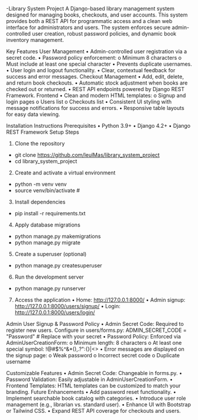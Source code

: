 -Library System Project
A Django-based library management system designed for managing books, checkouts, and user accounts. This system provides both a REST API for programmatic access and a clean web interface for administrators and users.
The system enforces secure admin-controlled user creation, robust password policies, and dynamic book inventory management.
  
  Key Features
User Management
•    Admin-controlled user registration via a secret code.
•    Password policy enforcement:
o    Minimum 8 characters
o    Must include at least one special character
•    Prevents duplicate usernames.
•    User login and logout functionality.
•    Clear, contextual feedback for success and error messages.
Checkout Management
•    Add, edit, delete, and return book checkouts.
•    Automatic stock adjustment when books are checked out or returned.
•    REST API endpoints powered by Django REST Framework.
Frontend
•    Clean and modern HTML templates:
o    Signup and login pages
o    Users list
o    Checkouts list
•    Consistent UI styling with message notifications for success and errors.
•    Responsive table layouts for easy data viewing.

Installation Instructions
Prerequisites
•    Python 3.9+
•    Django 4.2+
•    Django REST Framework
Setup Steps
1.    Clone the repository
-    git clone <https://github.com/leulMas/library_system_project>
-    cd library_system_project
2.    Create and activate a virtual environment
-    python -m venv venv
-    source venv/bin/activate  # 
3.    Install dependencies
-    pip install -r requirements.txt
4.    Apply database migrations
-    python manage.py makemigrations
-    python manage.py migrate
5.    Create a superuser (optional)
-    python manage.py createsuperuser
6.    Run the development server
-    python manage.py runserver
7.    Access the application
•    Home: http://127.0.0.1:8000/
•    Admin signup: http://127.0.0.1:8000/users/signup/
•    Login: http://127.0.0.1:8000/users/login/

Admin User Signup & Password Policy
•    Admin Secret Code: Required to register new users. Configure in users/forms.py:
ADMIN_SECRET_CODE = "Password"  # Replace with your secret
•    Password Policy: Enforced via AdminUserCreationForm:
o    Minimum length: 8 characters
o    At least one special symbol: !@#$%^&*(),.?":{}|<>
•    Error messages are displayed on the signup page:
o    Weak password
o    Incorrect secret code
o    Duplicate username

Customizable Features
•    Admin Secret Code: Changeable in forms.py.
•    Password Validation: Easily adjustable in AdminUserCreationForm.
•    Frontend Templates: HTML templates can be customized to match your branding.
Future Enhancements
•    Add password reset functionality.
•    Implement searchable book catalog with categories.
•    Introduce user role management (e.g., librarian vs. standard user).
•    Enhance UI with Bootstrap or Tailwind CSS.
•    Expand REST API coverage for checkouts and users.

